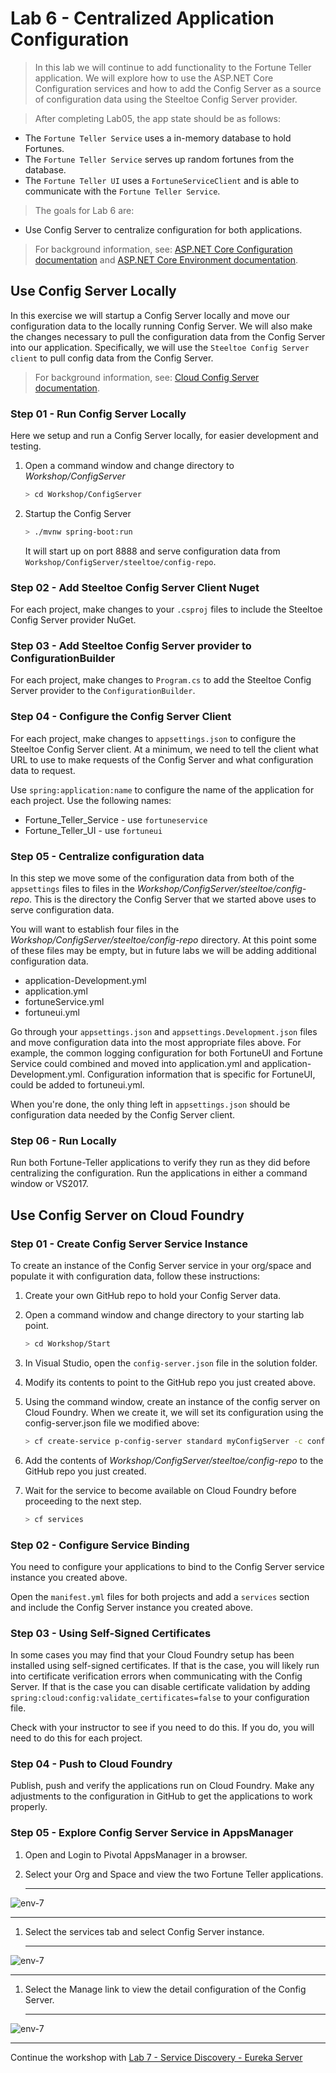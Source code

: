 # Lab 6 - Centralized Application Configuration

>In this lab we will continue to add functionality to the Fortune Teller application. We will explore how to use the ASP.NET Core Configuration services and how to add the Config Server as a source of configuration data using the Steeltoe Config Server provider.

>After completing Lab05, the app state should be as follows:

* The `Fortune Teller Service` uses a in-memory database to hold Fortunes.
* The `Fortune Teller Service` serves up random fortunes from the database.
* The `Fortune Teller UI` uses a `FortuneServiceClient` and is able to communicate with the `Fortune Teller Service`.

>The goals for Lab 6 are:

* Use Config Server to centralize configuration for both applications.

>For background information, see: [ASP.NET Core Configuration documentation](https://docs.microsoft.com/en-us/aspnet/core/fundamentals/configuration) and [ASP.NET Core Environment documentation](https://docs.microsoft.com/en-us/aspnet/core/fundamentals/environments).

## Use Config Server Locally

In this exercise we will startup a Config Server locally and move our configuration data to the locally running Config Server. We will also make the changes necessary to pull the configuration data from the Config Server into our application. Specifically, we will use the `Steeltoe Config Server client` to pull config data from the Config Server.

>For background information, see: [Cloud Config Server documentation](https://projects.spring.io/spring-cloud/).

### Step 01 - Run Config Server Locally

Here we setup and run a Config Server locally, for easier development and testing.

1. Open a command window and change directory to _Workshop/ConfigServer_

   ```bash
   > cd Workshop/ConfigServer
   ```

1. Startup the Config Server

   ```bash
   > ./mvnw spring-boot:run
   ```

   It will start up on port 8888 and serve configuration data from `Workshop/ConfigServer/steeltoe/config-repo`.

### Step 02 - Add Steeltoe Config Server Client Nuget

For each project, make changes to your `.csproj` files to include the Steeltoe Config Server provider NuGet.

### Step 03 - Add Steeltoe Config Server provider to ConfigurationBuilder

For each project, make changes to `Program.cs` to add the Steeltoe Config Server provider to the `ConfigurationBuilder`.

### Step 04 - Configure the Config Server Client

For each project, make changes to `appsettings.json` to configure the Steeltoe Config Server client.
At a minimum, we need to tell the client what URL to use to make requests of the Config Server and what configuration data to request.

Use `spring:application:name` to configure the name of the application for each project. Use the following names:

* Fortune_Teller_Service - use `fortuneservice`
* Fortune_Teller_UI - use `fortuneui`

### Step 05 - Centralize configuration data

In this step we move some of the configuration data from both of the `appsettings` files to files in the _Workshop/ConfigServer/steeltoe/config-repo_.  This is the directory the Config Server that we started above uses to serve configuration data.

You will want to establish four files in the _Workshop/ConfigServer/steeltoe/config-repo_ directory.  At this point some of these files may be empty, but in future labs we will be adding additional configuration data.

* application-Development.yml
* application.yml
* fortuneService.yml
* fortuneui.yml

Go through your `appsettings.json` and `appsettings.Development.json` files and move configuration data into the most appropriate files above. For example, the common logging configuration for both FortuneUI and Fortune Service could combined and moved into application.yml and application-Development.yml. Configuration information that is specific for FortuneUI, could be added to fortuneui.yml.

When you're done, the only thing left in `appsettings.json` should be configuration data needed by the Config Server client.

### Step 06 - Run Locally

Run both Fortune-Teller applications to verify they run as they did before centralizing the configuration. Run the applications in either a command window or VS2017.

## Use Config Server on Cloud Foundry

### Step 01 - Create Config Server Service Instance

To create an instance of the Config Server service in your org/space and populate it with configuration data, follow these instructions:

1. Create your own GitHub repo to hold your Config Server data.
1. Open a command window and change directory to your starting lab point.

   ```bash
   > cd Workshop/Start
   ```
1. In Visual Studio, open the `config-server.json` file in the solution folder.
1. Modify its contents to point to the GitHub repo you just created above.
1. Using the command window, create an instance of the config server on Cloud Foundry. When we create it, we will set its configuration using the config-server.json file we modified above:

   ```bash
   > cf create-service p-config-server standard myConfigServer -c config-server.json
   ```
1. Add the contents of _Workshop/ConfigServer/steeltoe/config-repo_ to the GitHub repo you just created.
1. Wait for the service to become available on Cloud Foundry before proceeding to the next step.

   ```bash
   > cf services
   ```

### Step 02 - Configure Service Binding

You need to configure your applications to bind to the Config Server service instance you created above.

Open the `manifest.yml` files for both projects and add a `services` section and include the Config Server instance you created above.

### Step 03 - Using Self-Signed Certificates

In some cases you may find that your Cloud Foundry setup has been installed using self-signed certificates.  If that is the case, you will likely run into certificate verification errors when communicating with the Config Server.  If that is the case you can disable certificate validation by adding
`spring:cloud:config:validate_certificates=false` to your configuration file.

Check with your instructor to see if you need to do this. If you do, you will need to do this for each project.

### Step 04 - Push to Cloud Foundry

Publish, push and verify the applications run on Cloud Foundry. Make any adjustments to the configuration in GitHub to get the applications to work properly.

### Step 05 - Explore Config Server Service in AppsManager

1. Open and Login to Pivotal AppsManager in a browser.

1. Select your Org and Space and view the two Fortune Teller applications.

    ---

![env-7](../Common/images/Lab-06-appmanager-1.png)

   ---

1. Select the services tab and select Config Server instance.

    ---

![env-7](../Common/images/Lab-06-appmanager-2.png)

   ---

1. Select the Manage link to view the detail configuration of the Config Server.

    ---

![env-7](../Common/images/Lab-06-appmanager-3.png)

---
Continue the workshop with [Lab 7 - Service Discovery - Eureka Server](../Lab07/README.md)